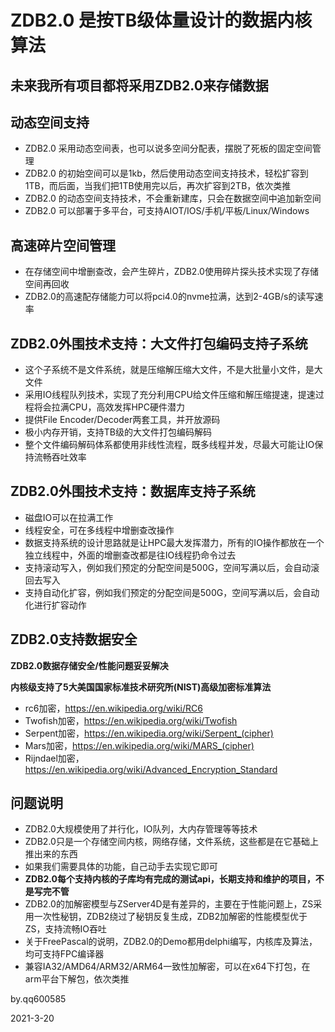 # ZDB2.0 是按TB级体量设计的数据内核算法

## 未来我所有项目都将采用ZDB2.0来存储数据

## 动态空间支持

- ZDB2.0 采用动态空间表，也可以说多空间分配表，摆脱了死板的固定空间管理
- ZDB2.0 的初始空间可以是1kb，然后使用动态空间支持技术，轻松扩容到1TB，而后面，当我们把1TB使用完以后，再次扩容到2TB，依次类推
- ZDB2.0 的动态空间支持技术，不会重新建库，只会在数据空间中追加新空间
- ZDB2.0 可以部署于多平台，可支持AIOT/IOS/手机/平板/Linux/Windows

## 高速碎片空间管理

- 在存储空间中增删查改，会产生碎片，ZDB2.0使用碎片探头技术实现了存储空间再回收
- ZDB2.0的高速配存储能力可以将pci4.0的nvme拉满，达到2-4GB/s的读写速率

## ZDB2.0外围技术支持：大文件打包编码支持子系统

- 这个子系统不是文件系统，就是压缩解压缩大文件，不是大批量小文件，是大文件
- 采用IO线程队列技术，实现了充分利用CPU给文件压缩和解压缩提速，提速过程将会拉满CPU，高效发挥HPC硬件潜力
- 提供File Encoder/Decoder两套工具，并开放源码
- 极小内存开销，支持TB级的大文件打包编码解码
- 整个文件编码解码体系都使用非线性流程，既多线程并发，尽最大可能让IO保持流畅吞吐效率

## ZDB2.0外围技术支持：数据库支持子系统

- 磁盘IO可以在拉满工作
- 线程安全，可在多线程中增删查改操作
- 数据支持系统的设计思路就是让HPC最大发挥潜力，所有的IO操作都放在一个独立线程中，外面的增删查改都是往IO线程扔命令过去
- 支持滚动写入，例如我们预定的分配空间是500G，空间写满以后，会自动滚回去写入
- 支持自动化扩容，例如我们预定的分配空间是500G，空间写满以后，会自动化进行扩容动作

## ZDB2.0支持数据安全

**ZDB2.0数据存储安全/性能问题妥妥解决**

**内核级支持了5大美国国家标准技术研究所(NIST)高级加密标准算法**

- rc6加密，https://en.wikipedia.org/wiki/RC6
- Twofish加密，https://en.wikipedia.org/wiki/Twofish
- Serpent加密，https://en.wikipedia.org/wiki/Serpent_(cipher)
- Mars加密，https://en.wikipedia.org/wiki/MARS_(cipher)
- Rijndael加密，https://en.wikipedia.org/wiki/Advanced_Encryption_Standard

## 问题说明

- ZDB2.0大规模使用了并行化，IO队列，大内存管理等等技术
- ZDB2.0只是一个存储空间内核，网络存储，文件系统，这些都是在它基础上推出来的东西
- 如果我们需要具体的功能，自己动手去实现它即可
- **ZDB2.0每个支持内核的子库均有完成的测试api，长期支持和维护的项目，不是写完不管**
- ZDB2.0的加解密模型与ZServer4D是有差异的，主要在于性能问题上，ZS采用一次性秘钥，ZDB2绕过了秘钥反复生成，ZDB2加解密的性能模型优于ZS，支持流畅IO吞吐
- 关于FreePascal的说明，ZDB2.0的Demo都用delphi编写，内核库及算法，均可支持FPC编译器
- 兼容IA32/AMD64/ARM32/ARM64一致性加解密，可以在x64下打包，在arm平台下解包，依次类推


by.qq600585

2021-3-20

